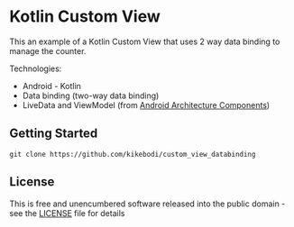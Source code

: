 # Kotlin Custom View

This an example of a Kotlin Custom View that uses 2 way data binding to manage the counter.

Technologies:
* Android - Kotlin
* Data binding (two-way data binding)
* LiveData and ViewModel (from [Android Architecture Components](https://developer.android.com/topic/libraries/architecture))

## Getting Started

```
git clone https://github.com/kikebodi/custom_view_databinding
```

## License

This is free and unencumbered software released into the public domain - see the [LICENSE](LICENSE) file for details
